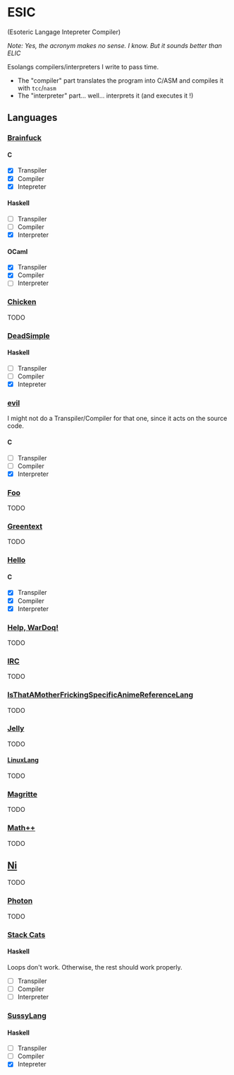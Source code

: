 # ESIC

(Esoteric Langage Intepreter Compiler)

*Note: Yes, the acronym makes no sense. I know. But it sounds better than ELIC*

Esolangs compilers/interpreters I write to pass time.

- The "compiler" part translates the program into C/ASM and compiles it with `tcc`/`nasm`
- The "interpreter" part... well... interprets it (and executes it !)

## Languages

### [Brainfuck](https://esolangs.org/wiki/Brainfuck)

#### C

- [x] Transpiler
- [x] Compiler
- [x] Intepreter

#### Haskell

- [ ] Transpiler
- [ ] Compiler
- [x] Interpreter

#### OCaml

- [x] Transpiler
- [x] Compiler
- [ ] Interpreter

### [Chicken](https://esolangs.org/wiki/Chicken)
TODO

### [DeadSimple](https://esolangs.org/wiki/DeadSimple)

#### Haskell

- [ ] Transpiler
- [ ] Compiler
- [x] Intepreter

### [evil](https://esolangs.org/wiki/Evil)

I might not do a Transpiler/Compiler for that one, since it acts on the source code.

#### C

- [ ] Transpiler
- [ ] Compiler
- [x] Interpreter

### [Foo](https://esolangs.org/wiki/Foo)
TODO

### [Greentext](https://esolangs.org/wiki/Greentext)
TODO

### [Hello](https://esolangs.org/wiki/Hello)

#### C

- [x] Transpiler
- [x] Compiler
- [x] Interpreter

### [Help, WarDoq!](https://esolangs.org/wiki/Help,_WarDoq%21)
TODO

### [IRC](https://esolangs.org/wiki/IRC)
TODO

### [IsThatAMotherFrickingSpecificAnimeReferenceLang](https://esolangs.org/wiki/IsThatAMotherFrickingSpecificAnimeReferenceLang)
TODO

### [Jelly](https://esolangs.org/wiki/Jelly)
TODO

#### [LinuxLang](https://esolangs.org/wiki/LinuxLang)
TODO

### [Magritte](https://esolangs.org/wiki/Magritte)
TODO

### [Math++](https://esolangs.org/wiki/Math%2B%2B)
TODO

## [Ni](https://esolangs.org/wiki/Ni)
TODO

### [Photon](https://esolangs.org/wiki/Photon)
TODO

### [Stack Cats](https://esolangs.org/wiki/Stack_Cats)

#### Haskell

Loops don't work. Otherwise, the rest should work properly.

- [ ] Transpiler
- [ ] Compiler
- [ ] Interpreter

### [SussyLang](https://esolangs.org/wiki/SussyLang)

#### Haskell

- [ ] Transpiler
- [ ] Compiler
- [x] Intepreter
